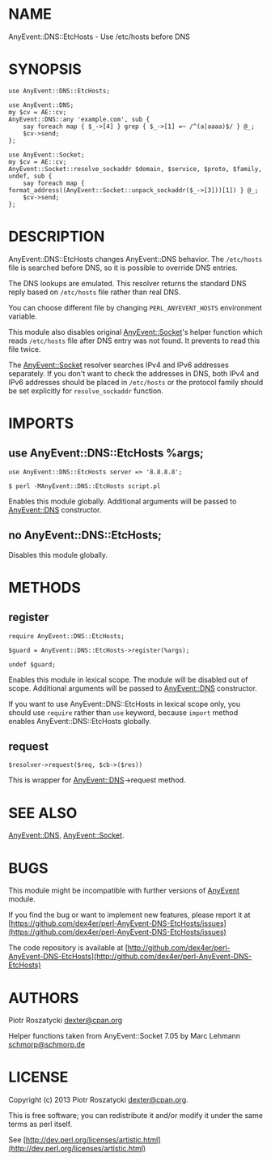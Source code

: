 # NAME

AnyEvent::DNS::EtcHosts - Use /etc/hosts before DNS

# SYNOPSIS

    use AnyEvent::DNS::EtcHosts;

    use AnyEvent::DNS;
    my $cv = AE::cv;
    AnyEvent::DNS::any 'example.com', sub {
        say foreach map { $_->[4] } grep { $_->[1] =~ /^(a|aaaa)$/ } @_;
        $cv->send;
    };

    use AnyEvent::Socket;
    my $cv = AE::cv;
    AnyEvent::Socket::resolve_sockaddr $domain, $service, $proto, $family, undef, sub {
        say foreach map { format_address((AnyEvent::Socket::unpack_sockaddr($_->[3]))[1]) } @_;
        $cv->send;
    };

# DESCRIPTION

AnyEvent::DNS::EtcHosts changes AnyEvent::DNS behavior. The `/etc/hosts` file
is searched before DNS, so it is possible to override DNS entries.

The DNS lookups are emulated. This resolver returns the standard DNS reply
based on `/etc/hosts` file rather than real DNS.

You can choose different file by changing `PERL_ANYEVENT_HOSTS` environment
variable.

This module also disables original [AnyEvent::Socket](https://metacpan.org/pod/AnyEvent::Socket)'s helper function which
reads `/etc/hosts` file after DNS entry was not found. It prevents to read
this file twice.

The [AnyEvent::Socket](https://metacpan.org/pod/AnyEvent::Socket) resolver searches IPv4 and IPv6 addresses separately.
If you don't want to check the addresses in DNS, both IPv4 and IPv6 addresses
should be placed in `/etc/hosts` or the protocol family should be set
explicitly for `resolve_sockaddr` function.

# IMPORTS

## use AnyEvent::DNS::EtcHosts %args;

    use AnyEvent::DNS::EtcHosts server => '8.8.8.8';

    $ perl -MAnyEvent::DNS::EtcHosts script.pl

Enables this module globally. Additional arguments will be passed to
[AnyEvent::DNS](https://metacpan.org/pod/AnyEvent::DNS) constructor.

## no AnyEvent::DNS::EtcHosts;

Disables this module globally.

# METHODS

## register

    require AnyEvent::DNS::EtcHosts;

    $guard = AnyEvent::DNS::EtcHosts->register(%args);

    undef $guard;

Enables this module in lexical scope. The module will be disabled out of
scope. Additional arguments will be passed to [AnyEvent::DNS](https://metacpan.org/pod/AnyEvent::DNS) constructor.

If you want to use AnyEvent::DNS::EtcHosts in lexical scope only, you should
use `require` rather than `use` keyword, because `import` method enables
AnyEvent::DNS::EtcHosts globally.

## request

    $resolver->request($req, $cb->($res))

This is wrapper for [AnyEvent::DNS](https://metacpan.org/pod/AnyEvent::DNS)\->request method.

# SEE ALSO

[AnyEvent::DNS](https://metacpan.org/pod/AnyEvent::DNS),
[AnyEvent::Socket](https://metacpan.org/pod/AnyEvent::Socket).

# BUGS

This module might be incompatible with further versions of [AnyEvent](https://metacpan.org/pod/AnyEvent) module.

If you find the bug or want to implement new features, please report it at
[https://github.com/dex4er/perl-AnyEvent-DNS-EtcHosts/issues](https://github.com/dex4er/perl-AnyEvent-DNS-EtcHosts/issues)

The code repository is available at
[http://github.com/dex4er/perl-AnyEvent-DNS-EtcHosts](http://github.com/dex4er/perl-AnyEvent-DNS-EtcHosts)

# AUTHORS

Piotr Roszatycki <dexter@cpan.org>

Helper functions taken from AnyEvent::Socket 7.05 by
Marc Lehmann <schmorp@schmorp.de>

# LICENSE

Copyright (c) 2013 Piotr Roszatycki <dexter@cpan.org>.

This is free software; you can redistribute it and/or modify it under
the same terms as perl itself.

See [http://dev.perl.org/licenses/artistic.html](http://dev.perl.org/licenses/artistic.html)

